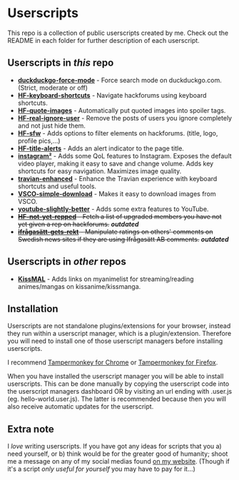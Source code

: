 # Userscripts

This repo is a collection of public userscripts created by me. Check out the README in each folder for further description of each userscript.

## Userscripts in _this_ repo

- [__duckduckgo-force-mode__](https://github.com/josefandersson/userscripts/tree/master/duckduckgo-force-mode) - Force search mode on duckduckgo.com. (Strict, moderate or off)
- [__HF-keyboard-shortcuts__](https://github.com/josefandersson/userscripts/tree/master/HF-keyboard-shortcuts) - Navigate hackforums using keyboard shortcuts.
- [__HF-quote-images__](https://github.com/josefandersson/userscripts/tree/master/HF-quote-images) - Automatically put quoted images into spoiler tags.
- [__HF-real-ignore-user__](https://github.com/josefandersson/userscripts/tree/master/HF-real-ignore-user) - Remove the posts of users you ignore completely and not just hide them.
- [__HF-sfw__](https://github.com/josefandersson/userscripts/tree/master/HF-sfw) - Adds options to filter elements on hackforums. (title, logo, profile pics,...)
- [__HF-title-alerts__](https://github.com/josefandersson/userscripts/tree/master/HF-title-alerts) - Adds an alert indicator to the page title.
- [__instagram²__](https://github.com/josefandersson/userscripts/tree/master/instagram-cubed) - Adds some QoL features to Instagram. Exposes the default video player, making it easy to save and change volume. Adds key shortcuts for easy navigation. Maximizes image quality.
- [__travian-enhanced__](https://github.com/josefandersson/userscripts/tree/master/travian-enhanced) - Enhance the Travian experience with keyboard shortcuts and useful tools.
- [__VSCO-simple-download__](https://github.com/josefandersson/userscripts/tree/master/VSCO-simple-download) - Makes it easy to download images from VSCO.
- [__youtube-slightly-better__](https://github.com/josefandersson/userscripts/tree/master/youtube-slightly-better) - Adds some extra features to YouTube.
- ~~[__HF-not-yet-repped__](https://github.com/josefandersson/userscripts/tree/master/HF-not-yet-repped) - Fetch a list of upgraded members you have not yet given a rep on hackforums.~~ ___outdated___
- ~~[__ifrågasätt-gets-rekt__](https://github.com/josefandersson/userscripts/tree/master/ifrågasätt-gets-rekt) - Manipulate ratings on others' comments on Swedish news sites if they are using Ifrågasätt AB comments.~~ ___outdated___

## Userscripts in _other_ repos

- [__KissMAL__](https://github.com/josefandersson/KissMAL) - Adds links on myanimelist for streaming/reading animes/mangas on kissanime/kissmanga.

## Installation

Userscripts are not standalone plugins/extensions for your browser, instead they run within a userscript manager, which is a plugin/extension. Therefore you will need to install one of those userscript managers before installing userscripts.

I recommend [Tampermonkey for Chrome](https://chrome.google.com/webstore/detail/tampermonkey/dhdgffkkebhmkfjojejmpbldmpobfkfo) or [Tampermonkey for Firefox](https://addons.mozilla.org/en-US/firefox/addon/tampermonkey/).

When you have installed the userscript manager you will be able to install userscripts. This can be done manually by copying the userscript code into the userscript managers dashboard OR by visiting an url ending with .user.js (eg. hello-world.user.js). The latter is recommended because then you will also receive automatic updates for the userscript.

## Extra note

I _love_ writing userscripts. If you have got any ideas for scripts that you a) need yourself, or b) think would be for the greater good of humanity; shoot me a message on any of my social medias found [on my website](https://josf.dev#contact). (Though if it's a script _only useful for yourself_ you may have to pay for it...)
